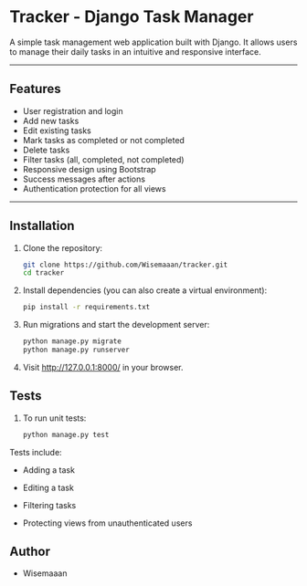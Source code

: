 # Tracker - Django Task Manager

A simple task management web application built with Django. It allows users to manage their daily tasks in an intuitive and responsive interface.

---

## Features

-  User registration and login
-  Add new tasks
-  Edit existing tasks
-  Mark tasks as completed or not completed
-  Delete tasks
-  Filter tasks (all, completed, not completed)
-  Responsive design using Bootstrap
-  Success messages after actions
-  Authentication protection for all views

---

## Installation

1. Clone the repository:
   ```bash
   git clone https://github.com/Wisemaaan/tracker.git
   cd tracker
2. Install dependencies (you can also create a virtual environment):
    ```bash
    pip install -r requirements.txt

3. Run migrations and start the development server:
    ```bash
    python manage.py migrate
    python manage.py runserver

4. Visit http://127.0.0.1:8000/ in your browser.

## Tests

1. To run unit tests:

    ```bash
    python manage.py test

Tests include:

- Adding a task

- Editing a task

- Filtering tasks

- Protecting views from unauthenticated users

## Author

- Wisemaaan